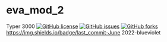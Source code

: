 # eva_mod_2
Typer 3000
[![GitHub license](https://img.shields.io/github/license/Mauriciovr7/eva_mod_2?color=orange&label=Clasificación&logo=plastic&logoColor=green&style=plastic)](https://github.com/Mauriciovr7/eva_mod_2)
[![GitHub issues](https://img.shields.io/github/issues/Mauriciovr7/eva_mod_2)](https://github.com/Mauriciovr7/eva_mod_2/issues)
[![GitHub forks](https://img.shields.io/github/forks/Mauriciovr7/eva_mod_2?style=plastic)](https://github.com/Mauriciovr7/eva_mod_2/network)
https://img.shields.io/badge/last_commit-June 2022-blueviolet
